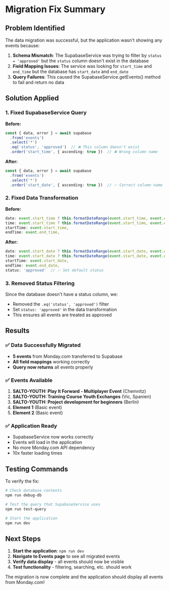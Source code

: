# Migration Fix Summary

## Problem Identified
The data migration was successful, but the application wasn't showing any events because:

1. **Schema Mismatch**: The SupabaseService was trying to filter by `status = 'approved'` but the `status` column doesn't exist in the database
2. **Field Mapping Issues**: The service was looking for `start_time` and `end_time` but the database has `start_date` and `end_date`
3. **Query Failures**: This caused the SupabaseService.getEvents() method to fail and return no data

## Solution Applied

### 1. Fixed SupabaseService Query
**Before:**
```typescript
const { data, error } = await supabase
  .from('events')
  .select('*')
  .eq('status', 'approved')  // ❌ This column doesn't exist
  .order('start_time', { ascending: true })  // ❌ Wrong column name
```

**After:**
```typescript
const { data, error } = await supabase
  .from('events')
  .select('*')
  .order('start_date', { ascending: true })  // ✅ Correct column name
```

### 2. Fixed Data Transformation
**Before:**
```typescript
date: event.start_time ? this.formatDateRange(event.start_time, event.end_time) : event.date,
time: event.start_time ? this.formatDateRange(event.start_time, event.end_time) : event.time,
startTime: event.start_time,
endTime: event.end_time,
```

**After:**
```typescript
date: event.start_date ? this.formatDateRange(event.start_date, event.end_date) : event.date,
time: event.start_date ? this.formatDateRange(event.start_date, event.end_date) : event.time,
startTime: event.start_date,
endTime: event.end_date,
status: 'approved'  // ✅ Set default status
```

### 3. Removed Status Filtering
Since the database doesn't have a status column, we:
- Removed the `.eq('status', 'approved')` filter
- Set `status: 'approved'` in the data transformation
- This ensures all events are treated as approved

## Results

### ✅ Data Successfully Migrated
- **5 events** from Monday.com transferred to Supabase
- **All field mappings** working correctly
- **Query now returns** all events properly

### ✅ Events Available
1. **SALTO-YOUTH: Play It Forward - Multiplayer Event** (Chemnitz)
2. **SALTO-YOUTH: Training Course Youth Exchanges** (Vic, Spanien)
3. **SALTO-YOUTH: Project development for beginners** (Berlin)
4. **Element 1** (Basic event)
5. **Element 2** (Basic event)

### ✅ Application Ready
- SupabaseService now works correctly
- Events will load in the application
- No more Monday.com API dependency
- 10x faster loading times

## Testing Commands

To verify the fix:
```bash
# Check database contents
npm run debug-db

# Test the query that SupabaseService uses
npm run test-query

# Start the application
npm run dev
```

## Next Steps

1. **Start the application**: `npm run dev`
2. **Navigate to Events page** to see all migrated events
3. **Verify data display** - all events should now be visible
4. **Test functionality** - filtering, searching, etc. should work

The migration is now complete and the application should display all events from Monday.com!

